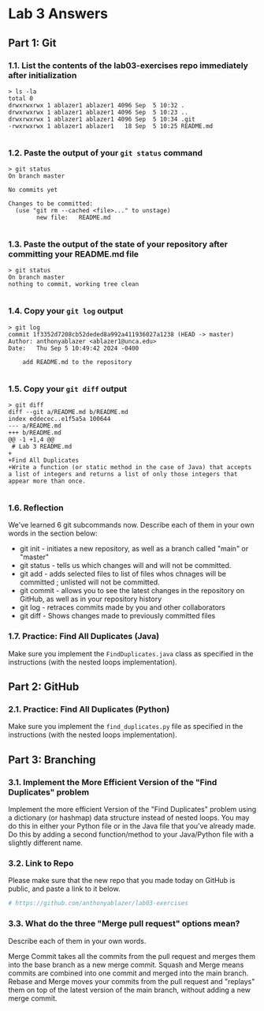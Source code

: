 
# Lab 3 Answers

## Part 1: Git

### 1.1. List the contents of the lab03-exercises repo immediately after initialization
```
> ls -la
total 0
drwxrwxrwx 1 ablazer1 ablazer1 4096 Sep  5 10:32 .
drwxrwxrwx 1 ablazer1 ablazer1 4096 Sep  5 10:23 ..
drwxrwxrwx 1 ablazer1 ablazer1 4096 Sep  5 10:34 .git
-rwxrwxrwx 1 ablazer1 ablazer1   18 Sep  5 10:25 README.md


```

### 1.2. Paste the output of your `git status` command
```
> git status
On branch master

No commits yet

Changes to be committed:
  (use "git rm --cached <file>..." to unstage)
        new file:   README.md


```

### 1.3. Paste the output of the state of your repository after committing your README.md file
```
> git status
On branch master
nothing to commit, working tree clean


```

### 1.4. Copy your `git log` output
```
> git log
commit 1f3352d7208cb52deded8a992a411936027a1238 (HEAD -> master)
Author: anthonyablazer <ablazer1@unca.edu>
Date:   Thu Sep 5 10:49:42 2024 -0400

    add README.md to the repository


```

### 1.5. Copy your `git diff` output
```
> git diff
diff --git a/README.md b/README.md
index eddecec..e1f5a5a 100644
--- a/README.md
+++ b/README.md
@@ -1 +1,4 @@
 # Lab 3 README.md
+
+Find All Duplicates
+Write a function (or static method in the case of Java) that accepts a list of integers and returns a list of only those integers that appear more than once.


```


### 1.6. Reflection

We've learned 6 git subcommands now. Describe each of them in your own words in the section below:

* git init - initiates a new repository, as well as a branch called "main" or "master"
* git status - tells us which changes will and will not be committed.
* git add - adds selected files to list of files whos chnages will be committed ; unlisted will not be committed.
* git commit - allows you to see the latest changes in the repository on GitHub, as well as in your repository history
* git log - retraces commits made by you and other collaborators
* git diff - Shows changes made to previously committed files


### 1.7. Practice: Find All Duplicates (Java)
Make sure you implement the `FindDuplicates.java` class as specified in the instructions (with the nested loops implementation).

## Part 2: GitHub

### 2.1. Practice: Find All Duplicates (Python)
Make sure you implement the `find_duplicates.py` file as specified in the instructions (with the nested loops implementation).


## Part 3: Branching

### 3.1. Implement the More Efficient Version of the "Find Duplicates" problem
Implement the more efficient Version of the "Find Duplicates" problem using a dictionary (or hashmap) data structure instead of nested loops. You may do this in either your Python file or in the Java file that you’ve already made. Do this by adding a second function/method to your Java/Python file with a slightly different name.


### 3.2. Link to Repo
Please make sure that the new repo that you made today on GitHub is public, and paste a link to it below.

```bash
# https://github.com/anthonyablazer/lab03-exercises

```

### 3.3. What do the three "Merge pull request" options mean? 
Describe each of them in your own words.

Merge Commit takes all the commits from the pull request and merges them into the base branch as a new merge commit. 
Squash and Merge means commits are combined into one commit and merged into the main branch.
Rebase and Merge moves your commits from the pull request and "replays" them on top of the latest version of the main branch, without adding a new merge commit.
